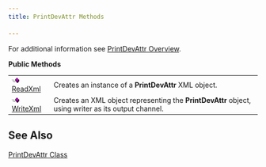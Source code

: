 ```yaml
---
title: PrintDevAttr Methods

---
```


For additional information see [PrintDevAttr Overview](print-dev-attr-class.html).

<span style="FONT-WEIGHT: bold">Public Methods</span> 

|      |      |
| ---- | ---- |
| <img height="11" alt="public property" src="images/public-method.gif" width="15" border="0" x-maintain-ratio="TRUE" /> [ReadXml](print-dev-attr-class-read-xml-method.html) | Creates an instance of a **PrintDevAttr** XML object. |
| <img height="11" alt="public property" src="images/public-method.gif" width="15" border="0" x-maintain-ratio="TRUE" /> [WriteXml](print-dev-attr-class-write-xml-method.html) | Creates an XML object representing the **PrintDevAttr** object, using writer as its output channel. |



## See Also


[PrintDevAttr Class](print-dev-attr-class.html)

